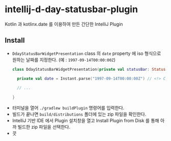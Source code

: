 # intellij-d-day-statusbar-plugin
Kotlin 과 kotlinx.date 를 이용하여 만든 간단한 IntelliJ Plugin

## Install

- `DdayStatusBarWidgetPresentation` class 의 `date` property 에 iso 형식으로 원하는 날짜를 지정한다. (예 : `1997-09-14T00:00:00Z`)
    ```kotlin 
    class DdayStatusBarWidgetPresentation(private val statusBar: StatusBar) : StatusBarWidget.TextPresentation {

      private val date = Instant.parse("1997-09-14T00:00:00Z") // <!> Change this <!>
      
      // ...
      
    }
    ```
- 터미널을 열어 `./gradlew buildPlugin` 명령어를 입력한다.
- 빌드가 끝나면 `build/distributions` 폴더에 있는 zip 파일을 확인한다.
- IntelliJ 기반 IDE 에서 Plugin 설치창을 열고 Install Plugin from Disk 를 통해 아까 빌드한 zip 파일을 선택한다.
- 끗
